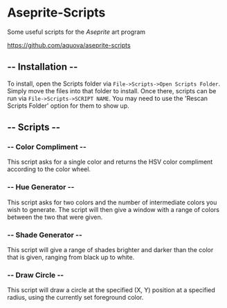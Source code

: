 # Aseprite-Scripts

Some useful scripts for the *Aseprite* art program

https://github.com/aquova/aseprite-scripts

## -- Installation --

To install, open the Scripts folder via `File->Scripts->Open Scripts Folder`. Simply move the files into that folder to install. Once there, scripts can be run via `File->Scripts->SCRIPT NAME`. You may need to use the 'Rescan Scripts Folder' option for them to show up.

## -- Scripts --

### -- Color Compliment --

This script asks for a single color and returns the HSV color compliment according to the color wheel.

### -- Hue Generator --

This script asks for two colors and the number of intermediate colors you wish to generate. The script will then give a window with a range of colors between the two that were given.

### -- Shade Generator --

This script will give a range of shades brighter and darker than the color that is given, ranging from black up to white.

### -- Draw Circle --

This script will draw a circle at the specified (X, Y) position at a specified radius, using the currently set foreground color.
